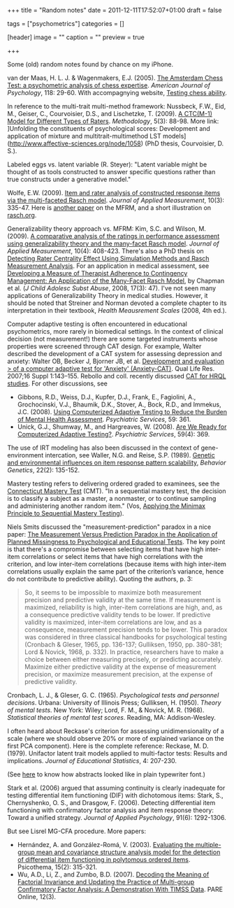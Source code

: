 +++
title = "Random notes"
date = 2011-12-11T17:52:07+01:00
draft = false

tags = ["psychometrics"]
categories = []

[header]
image = ""
caption = ""
preview = true

+++

Some (old) random notes found by chance on my iPhone.

<i class="fa fa-external-link fa-1x"></i>  van der Maas, H. L. J. & Wagenmakers, E.J. (2005). <i class="fa fa-file-pdf-o fa-1x"></i> [The Amsterdam Chess Test: a psychometric analysis of chess expertise](http://hvandermaas.socsci.uva.nl/Homepage_Han_van_der_Maas/Chess_Psychology_files/Han1chess.pdf). *American Journal of Psychology*, 118: 29-60. With accompagnying website, [Testing chess ability](http://hvandermaas.socsci.uva.nl/Homepage_Han_van_der_Maas/Chess_Psychology.html). 

<i class="fa fa-external-link fa-1x"></i> In reference to the multi-trait multi-method framework: Nussbeck, F.W., Eid, M., Geiser, C., Courvoisier, D.S., and Lischetzke, T. (2009). [A CTC(M-1) Model for Different Types of Raters](http://www.zora.uzh.ch/19988/). *Methodology*, 5(3): 88-98. More link: ]Unfolding the constituents of psychological scores: Development and application of mixture and multitrait-multimethod LST models](http://www.affective-sciences.org/node/1058) (PhD thesis, Courvoisier, D. S.).

<i class="fa fa-external-link fa-1x"></i> Labeled eggs vs. latent variable (R. Steyer): "Latent variable might be thought of as tools constructed to answer specific questions rather than true constructs under a generative model."
  
<i class="fa fa-external-link fa-1x"></i> Wolfe, E.W. (2009). [Item and rater analysis of constructed response items via the multi-faceted Rasch model](http://www.ncbi.nlm.nih.gov/pubmed/19671993). *Journal of Applied Measurement*, 10(3): 335-47. Here is [another paper](http://www.air.org/files/multifacet_rasch.pdf) on the MFRM, and a short illustration on [rasch.org](http://www.rasch.org/rmt/rmt212c.htm).

<i class="fa fa-external-link fa-1x"></i> Generalizability theory approach vs. MFRM: Kim, S.C. and Wilson, M. (2009). [A comparative analysis of the ratings in performance assessment using generalizability theory and the many-facet Rasch model](http://www.ncbi.nlm.nih.gov/pubmed/19934528). *Journal of Applied Measurement*, 10(4): 408-423. There's also a PhD thesis on <i class="fa fa-file-pdf-o fa-1x"></i> [Detecting Rater Centrality Effect Using Simulation Methods and Rasch Measurement Analysis](http://scholar.lib.vt.edu/theses/available/etd-07272011-104720/unrestricted/Yue_X_D_2011.pdf). For an application in medical assessment, see [Developing a Measure of Therapist Adherence to Contingency Management: An Application of the Many-Facet Rasch Model](http://www.ncbi.nlm.nih.gov/pmc/articles/PMC2944267/), by Chapman et al. (*J Child Adolesc Subst Abuse*, 2008, 17(3): 47). I've not seen many applications of Generalizability Theory in medical studies. However, it should be noted that Streiner and Norman devoted a complete chapter to its interpretation in their textbook, *Health Meausrement Scales* (2008, 4th ed.).
  
<i class="fa fa-external-link fa-1x"></i> Computer adaptive testing is often encountered in educational psychometrics, more rarely in biomedical settings. In the context of clinical decision (not measurement!) there are some targeted instruments whose properties were screened through CAT design. For example, Walter described the development of a CAT system for assessing depression and anxiety: Walter OB, Becker J, Bjorner JB, et al. [Development and evaluation > of a computer adaptive test for 'Anxiety' (Anxiety-CAT)](http://www.ncbi.nlm.nih.gov/pubmed/17342455). Qual Life Res. 2007;16 Suppl 1:143–155. Rebollo and coll. recently discussed [CAT for HRQL studies](http://www.hqlo.com/content/8/1/147). For other discussions, see 
  
- Gibbons, R.D., Weiss, D.J., Kupfer, D.J., Frank, E., Fagiolini, A., Grochocinski, V.J., Bhaumik, D.K., Stover, A., Bock, R.D., and Immekus, J.C. (2008). [Using Computerized Adaptive Testing to Reduce the Burden of Mental Health Assessment](http://ps.psychiatryonline.org/article.aspx?Volume=59&page=361&journalID=18). *Psychiatric Services*, 59: 361.
- Unick, G.J., Shumway, M., and Hargreaves, W. (2008). [Are We Ready for Computerized Adaptive Testing?](http://www.ncbi.nlm.nih.gov/pmc/articles/PMC2853242/). *Psychiatric Services*, 59(4): 369.

<i class="fa fa-external-link fa-1x"></i> The use of IRT modeling has also been discussed in the context of gene-environment intercation, see Waller, N.G. and Reise, S.P. (1989). [Genetic and environmental influences on item response pattern scalability](http://www.springerlink.com/content/p72p1qk248343821/), *Behavior Genetics*, 22(2): 135-152.
  
  
<i class="fa fa-external-link fa-1x"></i> Mastery testing refers to delivering ordered graded to examinees, see the [Connecticut Mastery Test](http://en.wikipedia.org/wiki/Connecticut_Mastery_Test) (CMT). "In a sequential mastery test, the decision is to classify a subject as a master, a nonmaster, or to continue sampling and administering another random item." (Vos, <i class="fa fa-file-pdf-o fa-1x"></i> [Applying the Minimax Principle to Sequential Mastery Testing](http://mrvar.fdv.uni-lj.si/pub/mz/mz18/vos.pdf)).

<i class="fa fa-external-link fa-1x"></i> Niels Smits discussed the "measurement-prediction" paradox in a nice paper: [The Measurement Versus Prediction Paradox in the Application of Planned Missingness to Psychological and Educational Tests](http://dare.uva.nl/document/14466). The key point is that there's a compromise between selecting items that have high inter-item correlations or select items that have high correlations with the criterion, and low inter-item correlations (because items with high inter-item correlations usually explain the same part of the criterion’s variance, hence do not contribute to predictive ability). Quoting the authors, p. 3:
  
> So, it seems to be impossible to maximize both measurement precision and predictive validity at the same time. If measurement is maximized, reliability is high, inter-item correlations are high, and, as a consequence predictive validity tends to be lower. If predictive validity is maximized, inter-item correlations are low, and as a consequence, measurement precision tends to be lower. This paradox was considered in three classical handbooks for psychological testing (Cronbach & Gleser, 1965, pp. 136-137; Gulliksen, 1950, pp. 380-381; Lord & Novick, 1968, p. 332). In practice, researchers have to make a choice between either measuring precisely, or predicting accurately. Maximize either predictive validity at the expense of measurement precision, or maximize measurement precision, at the expense of predictive validity.   
 
Cronbach, L. J., & Gleser, G. C. (1965). *Psychological tests and personnel decisions*. Urbana: University of Illinois Press; Gulliksen, H. (1950). *Theory of mental tests*. New York: Wiley; Lord, F. M., & Novick, M. R. (1968). *Statistical theories of mental test scores*. Reading, MA: Addison-Wesley.

<i class="fa fa-external-link fa-1x"></i> I often heard about Reckase's criterion for assessing unidimensionality of a scale (where we should observe 20% or more of explained variance on the first PCA component). Here is the complete reference:
Reckase, M. D. (1979). Unifactor latent trait models applied to multi-factor tests: Results and implications. *Journal of Educational Statistics*, 4: 207-230.
  
(See <i class="fa fa-file-pdf-o fa-1x"></i> [here](http://www.psych.umn.edu/psylabs/catcentral/pdf%20files/cat77session7.pdf) to know how abstracts looked like in plain typewriter font.)
  
<i class="fa fa-external-link fa-1x"></i> Stark et al. (2006) argued that assuming continuity is clearly inadequate for testing differential item functioning (DIF) with dichotomous items: Stark, S., Chernyshenko, O. S., and Drasgow, F. (2006). Detecting differential item functioning with confirmatory factor analysis and item response theory: Toward a unified strategy. *Journal of Applied Psychology*, 91(6): 1292-1306.

But see Lisrel MG-CFA procedure. More papers:
  
- Hernández, A. and González-Romá, V. (2003). [Evaluating the multiple-group mean and covariance structure analysis model for the detection of differential item functioning in polytomous ordered items](http://www.psicothema.com/psicothema.asp?id=1064). Psicothema, 15(2): 315-321.
- Wu, A.D., Li, Z., and Zumbo, B.D. (2007). <i class="fa fa-file-pdf-o fa-1x"></i> [Decoding the Meaning of Factorial Invariance and Updating the Practice of Multi-group Confirmatory Factor Analysis: A Demonstration With TIMSS Data](http://pareonline.net/pdf/v12n3.pdf). PARE Online, 12(3).

